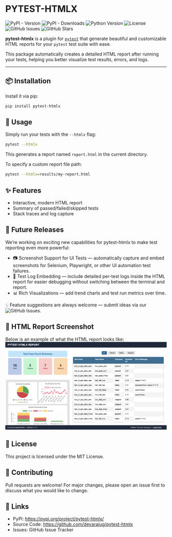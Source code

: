 # PYTEST-HTMLX

![PyPI - Version](https://img.shields.io/pypi/v/pytest-htmlx) ![PyPI - Downloads](https://img.shields.io/pypi/dm/pytest-htmlx) ![Python Version](https://img.shields.io/pypi/pyversions/pytest-htmlx) ![License](https://img.shields.io/pypi/l/pytest-htmlx) ![GitHub Issues](https://img.shields.io/github/issues/devarajug/pytest-htmlx) ![GitHub Stars](https://img.shields.io/github/stars/devarajug/pytest-htmlx?style=social)

**pytest-htmlx** is a plugin for [`pytest`](https://docs.pytest.org/) that generate beautiful and customizable HTML reports for your `pytest` test suite with ease.

This package automatically creates a detailed HTML report after running your tests, helping you better visualize test results, errors, and logs.


---

## 📦 Installation

Install it via pip:

```bash
pip install pytest-htmlx
```

## 🚀 Usage
Simply run your tests with the `--htmlx` flag:
```bash
pytest --htmlx
```
This generates a report named `report.html` in the current directory.

To specify a custom report file path:
```bash
pytest --htmlx=results/my-report.html
```

## ✨ Features
- Interactive, modern HTML report
- Summary of passed/failed/skipped tests
- Stack traces and log capture

## 📅 Future Releases
We’re working on exciting new capabilities for pytest-htmlx to make test reporting even more powerful:

- 📷 Screenshot Support for UI Tests — automatically capture and embed screenshots for Selenium, Playwright, or other UI automation test failures.
- 📝 Test Log Embedding — include detailed per-test logs inside the HTML report for easier debugging without switching between the terminal and report.
- 📊 Rich Visualizations — add trend charts and test run metrics over time.

💡 Feature suggestions are always welcome — submit ideas via our ![GitHub Issues](https://github.com/devarajug/pytest-htmlx/issues).


## 📸 HTML Report Screenshot

Below is an example of what the HTML report looks like:
![HTML Report Example](https://raw.githubusercontent.com/devarajug/pytest-htmlx/main/pytest-htmlx.png)

## 📝 License
This project is licensed under the MIT License.

## 🙌 Contributing
Pull requests are welcome! For major changes, please open an issue first to discuss what you would like to change.

## 🔗 Links
- PyPI: https://pypi.org/project/pytest-htmlx/
- Source Code: https://github.com/devarajug/pytest-htmlx
- Issues: GitHub Issue Tracker